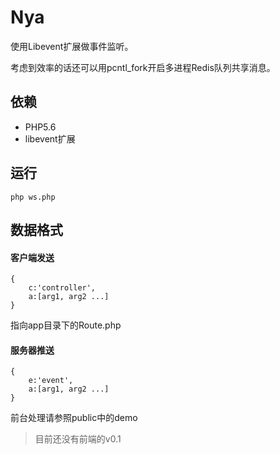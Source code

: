 # Nya

使用Libevent扩展做事件监听。

考虑到效率的话还可以用pcntl_fork开启多进程Redis队列共享消息。

## 依赖

* PHP5.6
* libevent扩展

## 运行

`php ws.php`

## 数据格式

#### 客户端发送

```
{
    c:'controller',
    a:[arg1, arg2 ...]
}
```

指向app目录下的Route.php

#### 服务器推送

```
{
    e:'event',
    a:[arg1, arg2 ...]
}
```

前台处理请参照public中的demo

> 目前还没有前端的v0.1

